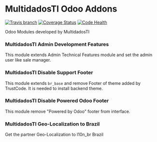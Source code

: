 # MultidadosTI Odoo Addons
[![Travis branch](https://img.shields.io/travis/multidadosti-erp/multidadosti-addons/10.0-develop.svg)](https://travis-ci.org/multidadosti-erp/multidadosti-addons)
[![Coverage Status](https://coveralls.io/repos/github/multidadosti-erp/multidadosti-addons/badge.svg?branch=10.0-develop)](https://coveralls.io/github/multidadosti-erp/multidadosti-addons?branch=10.0-develop)
[![Code Health](https://landscape.io/github/multidadosti-erp/multidadosti-addons/10.0-develop/landscape.svg)](https://landscape.io/github/multidadosti-erp/multidadosti-addons/10.0-develop)

Odoo Modules developed by MultidadosTI

### MultidadosTI Admin Development Features

This module extends Admin Technical Features module and set the admin user like sale manager.

### MultidadosTI Disable Support Footer

This module extends `br_base` and remove Footer of theme added by TrustCode. It is needed to install backend theme.

### MultidadosTI Disable Powered Odoo Footer

This module remove "Powered by Odoo" footer from interface.

### MultidadosTI Geo-Localization to Brazil

Get the partner Geo-Localization to l10n_br Brazil
